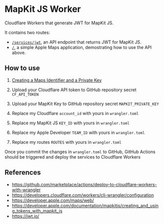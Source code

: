 # MapKit JS Worker

Cloudflare Workers that generate JWT for MapKit JS.

It contains two routes:

- [`/services/jwt`](https://mapkitjs.kytse.com/services/jwt), an API endpoint that returns JWT for MapKit JS.
- [`/`](https://mapkitjs.kytse.com/), a simple Apple Maps application, demostrating how to use the API above.

## How to use

1. [Creating a Maps Identifier and a Private Key](https://developer.apple.com/documentation/mapkitjs/creating_a_maps_identifier_and_a_private_key)

2. Upload your Cloudflare API token to GitHub repository secret `CF_API_TOKEN`

3. Upload your MapKit Key to GitHub repository secret `MAPKIT_PRIVATE_KEY`

4. Replace my Cloudflare `account_id` with yours in `wrangler.toml`

5. Replace my MapKit JS `KEY_ID` with yours in `wrangler.toml`

6. Replace my Apple Developer `TEAM_ID` with yours in `wrangler.toml`

7. Replace my routes `ROUTES` with yours in `wrangler.toml`

Once you commit the changes in `wrangler.toml` to GitHub, GitHub Actions should be triggered and deploy the services to Cloudflare Workers

## References

- https://github.com/marketplace/actions/deploy-to-cloudflare-workers-with-wrangler
- https://developers.cloudflare.com/workers/cli-wrangler/configuration
- https://developer.apple.com/maps/web/
- https://developer.apple.com/documentation/mapkitjs/creating_and_using_tokens_with_mapkit_js
- https://jwt.io/
